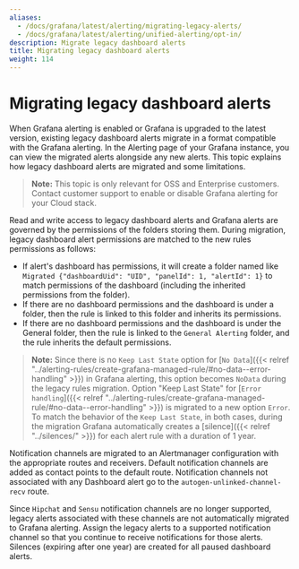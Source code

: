 ```yaml
---
aliases:
  - /docs/grafana/latest/alerting/migrating-legacy-alerts/
  - /docs/grafana/latest/alerting/unified-alerting/opt-in/
description: Migrate legacy dashboard alerts
title: Migrating legacy dashboard alerts
weight: 114
---
```


# Migrating legacy dashboard alerts

When Grafana alerting is enabled or Grafana is upgraded to the latest version, existing legacy dashboard alerts migrate in a format compatible with the Grafana alerting. In the Alerting page of your Grafana instance, you can view the migrated alerts alongside any new alerts. This topic explains how legacy dashboard alerts are migrated and some limitations.

> **Note:** This topic is only relevant for OSS and Enterprise customers. Contact customer support to enable or disable Grafana alerting for your Cloud stack.

Read and write access to legacy dashboard alerts and Grafana alerts are governed by the permissions of the folders storing them. During migration, legacy dashboard alert permissions are matched to the new rules permissions as follows:

- If alert's dashboard has permissions, it will create a folder named like `Migrated {"dashboardUid": "UID", "panelId": 1, "alertId": 1}` to match permissions of the dashboard (including the inherited permissions from the folder).
- If there are no dashboard permissions and the dashboard is under a folder, then the rule is linked to this folder and inherits its permissions.
- If there are no dashboard permissions and the dashboard is under the General folder, then the rule is linked to the `General Alerting` folder, and the rule inherits the default permissions.

> **Note:** Since there is no `Keep Last State` option for [`No Data`]({{< relref "../alerting-rules/create-grafana-managed-rule/#no-data--error-handling" >}}) in Grafana alerting, this option becomes `NoData` during the legacy rules migration. Option "Keep Last State" for [`Error handling`]({{< relref "../alerting-rules/create-grafana-managed-rule/#no-data--error-handling" >}}) is migrated to a new option `Error`. To match the behavior of the `Keep Last State`, in both cases, during the migration Grafana automatically creates a [silence]({{< relref "../silences/" >}}) for each alert rule with a duration of 1 year.

Notification channels are migrated to an Alertmanager configuration with the appropriate routes and receivers. Default notification channels are added as contact points to the default route. Notification channels not associated with any Dashboard alert go to the `autogen-unlinked-channel-recv` route.

Since `Hipchat` and `Sensu` notification channels are no longer supported, legacy alerts associated with these channels are not automatically migrated to Grafana alerting. Assign the legacy alerts to a supported notification channel so that you continue to receive notifications for those alerts.
Silences (expiring after one year) are created for all paused dashboard alerts.
